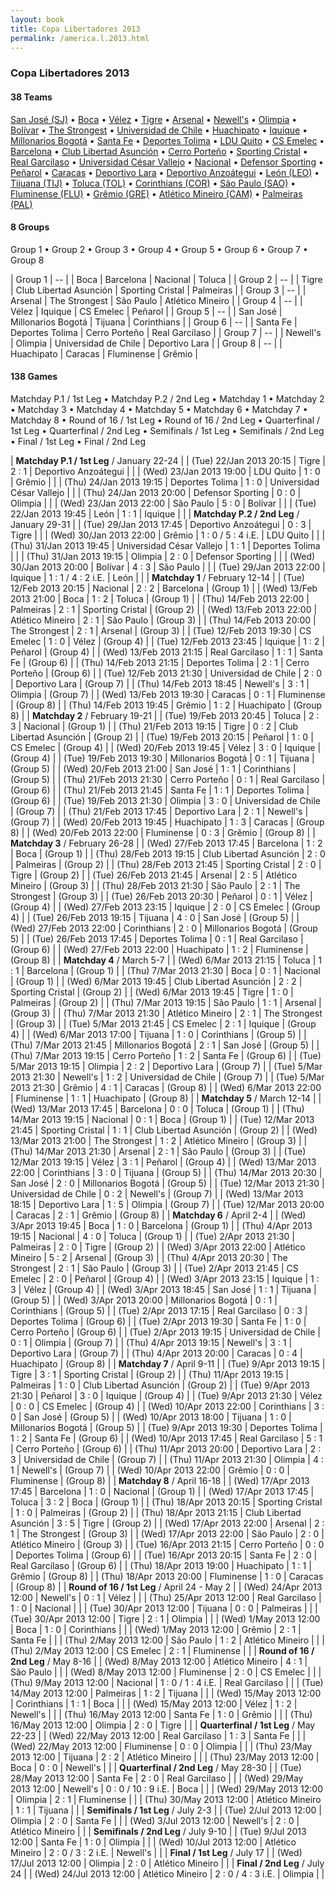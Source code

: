 ```yaml
---
layout: book
title: Copa Libertadores 2013
permalink: /america.l.2013.html
---
```



### Copa Libertadores 2013


#### 38 Teams


 [San José (SJ)](bo.html#sanjose)   •  [Boca](ar.html#bocajuniors)   •  [Vélez](ar.html#velez)   •  [Tigre](ar.html#tigre)   •  [Arsenal](ar.html#arsenalsarandi)   •  [Newell's](ar.html#newells)   •  [Olimpia](py.html#olimpia)   •  [Bolívar](bo.html#bolivar)   •  [The Strongest](bo.html#thestrongest)   •  [Universidad de Chile](cl.html#udechile)   •  [Huachipato](cl.html#huachipato)   •  [Iquique](cl.html#iquique)   •  [Millonarios Bogotá](co.html#millonarios)   •  [Santa Fe](co.html#santafe)   •  [Deportes Tolima](co.html#deportestolima)   •  [LDU Quito](ec.html#ligadequito)   •  [CS Emelec](ec.html#emelec)   •  [Barcelona](ec.html#barcelonaguayaquil)   •  [Club Libertad Asunción](py.html#libertad)   •  [Cerro Porteño](py.html#porteno)   •  [Sporting Cristal](pe.html#sportingcristal)   •  [Real Garcilaso](pe.html#realgarcilaso)   •  [Universidad César Vallejo](pe.html#trujillo)   •  [Nacional](uy.html#nacional)   •  [Defensor Sporting](uy.html#defensorsporting)   •  [Peñarol](uy.html#penarol)   •  [Caracas](ve.html#caracas)   •  [Deportivo Lara](ve.html#deportivolara)   •  [Deportivo Anzoátegui](ve.html#deportivoanzoategui)   •  [León (LEO)](mx.html#leon)   •  [Tijuana (TIJ)](mx.html#tijuana)   •  [Toluca (TOL)](mx.html#toluca)   •  [Corinthians (COR)](br.html#corinthians)   •  [São Paulo (SAO)](br.html#saopaulo)   •  [Fluminense (FLU)](br.html#fluminense)   •  [Grêmio (GRE)](br.html#gremio)   •  [Atlético Mineiro (CAM)](br.html#atleticomg)   •  [Palmeiras (PAL)](br.html#palmeiras)  



#### 8 Groups

 Group 1 •  Group 2 •  Group 3 •  Group 4 •  Group 5 •  Group 6 •  Group 7 •  Group 8

| Group 1 | -- |  | Boca  | Barcelona  | Nacional  | Toluca  |
| Group 2 | -- |  | Tigre  | Club Libertad Asunción  | Sporting Cristal  | Palmeiras  |
| Group 3 | -- |  | Arsenal  | The Strongest  | São Paulo  | Atlético Mineiro  |
| Group 4 | -- |  | Vélez  | Iquique  | CS Emelec  | Peñarol  |
| Group 5 | -- |  | San José  | Millonarios Bogotá  | Tijuana  | Corinthians  |
| Group 6 | -- |  | Santa Fe  | Deportes Tolima  | Cerro Porteño  | Real Garcilaso  |
| Group 7 | -- |  | Newell's  | Olimpia  | Universidad de Chile  | Deportivo Lara  |
| Group 8 | -- |  | Huachipato  | Caracas  | Fluminense  | Grêmio  |

 



#### 138 Games

 Matchday P.1  /  1st Leg •  Matchday P.2  /  2nd Leg •  Matchday 1 •  Matchday 2 •  Matchday 3 •  Matchday 4 •  Matchday 5 •  Matchday 6 •  Matchday 7 •  Matchday 8 •  Round of 16 / 1st Leg •  Round of 16 / 2nd Leg •  Quarterfinal / 1st Leg •  Quarterfinal / 2nd Leg •  Semifinals  / 1st Leg •  Semifinals  / 2nd Leg •  Final / 1st Leg •  Final / 2nd Leg


| **Matchday P.1  /  1st Leg** / January 22-24 |
| (Tue) 22/Jan 2013 20:15 | Tigre | 2 : 1 | Deportivo Anzoátegui |  |
| (Wed) 23/Jan 2013 19:00 | LDU Quito | 1 : 0 | Grêmio |  |
| (Thu) 24/Jan 2013 19:15 | Deportes Tolima | 1 : 0 | Universidad César Vallejo |  |
| (Thu) 24/Jan 2013 20:00 | Defensor Sporting | 0 : 0 | Olimpia |  |
| (Wed) 23/Jan 2013 22:00 | São Paulo | 5 : 0 | Bolívar |  |
| (Tue) 22/Jan 2013 19:45 | León | 1 : 1 | Iquique |  |
| **Matchday P.2  /  2nd Leg** / January 29-31 |
| (Tue) 29/Jan 2013 17:45 | Deportivo Anzoátegui | 0 : 3 | Tigre |  |
| (Wed) 30/Jan 2013 22:00 | Grêmio | 1 : 0 / 5 : 4 i.E. | LDU Quito |  |
| (Thu) 31/Jan 2013 19:45 | Universidad César Vallejo | 1 : 1 | Deportes Tolima |  |
| (Thu) 31/Jan 2013 19:15 | Olimpia | 2 : 0 | Defensor Sporting |  |
| (Wed) 30/Jan 2013 20:00 | Bolívar | 4 : 3 | São Paulo |  |
| (Tue) 29/Jan 2013 22:00 | Iquique | 1 : 1 / 4 : 2 i.E. | León |  |
| **Matchday 1** / February 12-14 |
| (Tue) 12/Feb 2013 20:15 | Nacional | 2 : 2 | Barcelona | (Group 1) |
| (Wed) 13/Feb 2013 21:00 | Boca | 1 : 2 | Toluca | (Group 1) |
| (Thu) 14/Feb 2013 22:00 | Palmeiras | 2 : 1 | Sporting Cristal | (Group 2) |
| (Wed) 13/Feb 2013 22:00 | Atlético Mineiro | 2 : 1 | São Paulo | (Group 3) |
| (Thu) 14/Feb 2013 20:00 | The Strongest | 2 : 1 | Arsenal | (Group 3) |
| (Tue) 12/Feb 2013 19:30 | CS Emelec | 1 : 0 | Vélez | (Group 4) |
| (Tue) 12/Feb 2013 23:45 | Iquique | 1 : 2 | Peñarol | (Group 4) |
| (Wed) 13/Feb 2013 21:15 | Real Garcilaso | 1 : 1 | Santa Fe | (Group 6) |
| (Thu) 14/Feb 2013 21:15 | Deportes Tolima | 2 : 1 | Cerro Porteño | (Group 6) |
| (Tue) 12/Feb 2013 21:30 | Universidad de Chile | 2 : 0 | Deportivo Lara | (Group 7) |
| (Thu) 14/Feb 2013 18:45 | Newell's | 3 : 1 | Olimpia | (Group 7) |
| (Wed) 13/Feb 2013 19:30 | Caracas | 0 : 1 | Fluminense | (Group 8) |
| (Thu) 14/Feb 2013 19:45 | Grêmio | 1 : 2 | Huachipato | (Group 8) |
| **Matchday 2** / February 19-21 |
| (Tue) 19/Feb 2013 20:45 | Toluca | 2 : 3 | Nacional | (Group 1) |
| (Thu) 21/Feb 2013 19:15 | Tigre | 0 : 2 | Club Libertad Asunción | (Group 2) |
| (Tue) 19/Feb 2013 20:15 | Peñarol | 1 : 0 | CS Emelec | (Group 4) |
| (Wed) 20/Feb 2013 19:45 | Vélez | 3 : 0 | Iquique | (Group 4) |
| (Tue) 19/Feb 2013 19:30 | Millonarios Bogotá | 0 : 1 | Tijuana | (Group 5) |
| (Wed) 20/Feb 2013 21:00 | San José | 1 : 1 | Corinthians | (Group 5) |
| (Thu) 21/Feb 2013 21:30 | Cerro Porteño | 0 : 1 | Real Garcilaso | (Group 6) |
| (Thu) 21/Feb 2013 21:45 | Santa Fe | 1 : 1 | Deportes Tolima | (Group 6) |
| (Tue) 19/Feb 2013 21:30 | Olimpia | 3 : 0 | Universidad de Chile | (Group 7) |
| (Thu) 21/Feb 2013 17:45 | Deportivo Lara | 2 : 1 | Newell's | (Group 7) |
| (Wed) 20/Feb 2013 19:45 | Huachipato | 1 : 3 | Caracas | (Group 8) |
| (Wed) 20/Feb 2013 22:00 | Fluminense | 0 : 3 | Grêmio | (Group 8) |
| **Matchday 3** / February 26-28 |
| (Wed) 27/Feb 2013 17:45 | Barcelona | 1 : 2 | Boca | (Group 1) |
| (Thu) 28/Feb 2013 19:15 | Club Libertad Asunción | 2 : 0 | Palmeiras | (Group 2) |
| (Thu) 28/Feb 2013 21:45 | Sporting Cristal | 2 : 0 | Tigre | (Group 2) |
| (Tue) 26/Feb 2013 21:45 | Arsenal | 2 : 5 | Atlético Mineiro | (Group 3) |
| (Thu) 28/Feb 2013 21:30 | São Paulo | 2 : 1 | The Strongest | (Group 3) |
| (Tue) 26/Feb 2013 20:30 | Peñarol | 0 : 1 | Vélez | (Group 4) |
| (Wed) 27/Feb 2013 23:15 | Iquique | 2 : 0 | CS Emelec | (Group 4) |
| (Tue) 26/Feb 2013 19:15 | Tijuana | 4 : 0 | San José | (Group 5) |
| (Wed) 27/Feb 2013 22:00 | Corinthians | 2 : 0 | Millonarios Bogotá | (Group 5) |
| (Tue) 26/Feb 2013 17:45 | Deportes Tolima | 0 : 1 | Real Garcilaso | (Group 6) |
| (Wed) 27/Feb 2013 22:00 | Huachipato | 1 : 2 | Fluminense | (Group 8) |
| **Matchday 4** / March 5-7 |
| (Wed) 6/Mar 2013 21:15 | Toluca | 1 : 1 | Barcelona | (Group 1) |
| (Thu) 7/Mar 2013 21:30 | Boca | 0 : 1 | Nacional | (Group 1) |
| (Wed) 6/Mar 2013 19:45 | Club Libertad Asunción | 2 : 2 | Sporting Cristal | (Group 2) |
| (Wed) 6/Mar 2013 19:45 | Tigre | 1 : 0 | Palmeiras | (Group 2) |
| (Thu) 7/Mar 2013 19:15 | São Paulo | 1 : 1 | Arsenal | (Group 3) |
| (Thu) 7/Mar 2013 21:30 | Atlético Mineiro | 2 : 1 | The Strongest | (Group 3) |
| (Tue) 5/Mar 2013 21:45 | CS Emelec | 2 : 1 | Iquique | (Group 4) |
| (Wed) 6/Mar 2013 17:00 | Tijuana | 1 : 0 | Corinthians | (Group 5) |
| (Thu) 7/Mar 2013 21:45 | Millonarios Bogotá | 2 : 1 | San José | (Group 5) |
| (Thu) 7/Mar 2013 19:15 | Cerro Porteño | 1 : 2 | Santa Fe | (Group 6) |
| (Tue) 5/Mar 2013 19:15 | Olimpia | 2 : 2 | Deportivo Lara | (Group 7) |
| (Tue) 5/Mar 2013 21:30 | Newell's | 1 : 2 | Universidad de Chile | (Group 7) |
| (Tue) 5/Mar 2013 21:30 | Grêmio | 4 : 1 | Caracas | (Group 8) |
| (Wed) 6/Mar 2013 22:00 | Fluminense | 1 : 1 | Huachipato | (Group 8) |
| **Matchday 5** / March 12-14 |
| (Wed) 13/Mar 2013 17:45 | Barcelona | 0 : 0 | Toluca | (Group 1) |
| (Thu) 14/Mar 2013 19:15 | Nacional | 0 : 1 | Boca | (Group 1) |
| (Tue) 12/Mar 2013 21:45 | Sporting Cristal | 1 : 1 | Club Libertad Asunción | (Group 2) |
| (Wed) 13/Mar 2013 21:00 | The Strongest | 1 : 2 | Atlético Mineiro | (Group 3) |
| (Thu) 14/Mar 2013 21:30 | Arsenal | 2 : 1 | São Paulo | (Group 3) |
| (Tue) 12/Mar 2013 19:15 | Vélez | 3 : 1 | Peñarol | (Group 4) |
| (Wed) 13/Mar 2013 22:00 | Corinthians | 3 : 0 | Tijuana | (Group 5) |
| (Thu) 14/Mar 2013 20:30 | San José | 2 : 0 | Millonarios Bogotá | (Group 5) |
| (Tue) 12/Mar 2013 21:30 | Universidad de Chile | 0 : 2 | Newell's | (Group 7) |
| (Wed) 13/Mar 2013 18:15 | Deportivo Lara | 1 : 5 | Olimpia | (Group 7) |
| (Tue) 12/Mar 2013 20:00 | Caracas | 2 : 1 | Grêmio | (Group 8) |
| **Matchday 6** / April 2-4 |
| (Wed) 3/Apr 2013 19:45 | Boca | 1 : 0 | Barcelona | (Group 1) |
| (Thu) 4/Apr 2013 19:15 | Nacional | 4 : 0 | Toluca | (Group 1) |
| (Tue) 2/Apr 2013 21:30 | Palmeiras | 2 : 0 | Tigre | (Group 2) |
| (Wed) 3/Apr 2013 22:00 | Atlético Mineiro | 5 : 2 | Arsenal | (Group 3) |
| (Thu) 4/Apr 2013 20:30 | The Strongest | 2 : 1 | São Paulo | (Group 3) |
| (Tue) 2/Apr 2013 21:45 | CS Emelec | 2 : 0 | Peñarol | (Group 4) |
| (Wed) 3/Apr 2013 23:15 | Iquique | 1 : 3 | Vélez | (Group 4) |
| (Wed) 3/Apr 2013 18:45 | San José | 1 : 1 | Tijuana | (Group 5) |
| (Wed) 3/Apr 2013 20:00 | Millonarios Bogotá | 0 : 1 | Corinthians | (Group 5) |
| (Tue) 2/Apr 2013 17:15 | Real Garcilaso | 0 : 3 | Deportes Tolima | (Group 6) |
| (Tue) 2/Apr 2013 19:30 | Santa Fe | 1 : 0 | Cerro Porteño | (Group 6) |
| (Tue) 2/Apr 2013 19:15 | Universidad de Chile | 0 : 1 | Olimpia | (Group 7) |
| (Thu) 4/Apr 2013 19:15 | Newell's | 3 : 1 | Deportivo Lara | (Group 7) |
| (Thu) 4/Apr 2013 20:00 | Caracas | 0 : 4 | Huachipato | (Group 8) |
| **Matchday 7** / April 9-11 |
| (Tue) 9/Apr 2013 19:15 | Tigre | 3 : 1 | Sporting Cristal | (Group 2) |
| (Thu) 11/Apr 2013 19:15 | Palmeiras | 1 : 0 | Club Libertad Asunción | (Group 2) |
| (Tue) 9/Apr 2013 21:30 | Peñarol | 3 : 0 | Iquique | (Group 4) |
| (Tue) 9/Apr 2013 21:30 | Vélez | 0 : 0 | CS Emelec | (Group 4) |
| (Wed) 10/Apr 2013 22:00 | Corinthians | 3 : 0 | San José | (Group 5) |
| (Wed) 10/Apr 2013 18:00 | Tijuana | 1 : 0 | Millonarios Bogotá | (Group 5) |
| (Tue) 9/Apr 2013 19:30 | Deportes Tolima | 1 : 2 | Santa Fe | (Group 6) |
| (Wed) 10/Apr 2013 17:45 | Real Garcilaso | 5 : 1 | Cerro Porteño | (Group 6) |
| (Thu) 11/Apr 2013 20:00 | Deportivo Lara | 2 : 3 | Universidad de Chile | (Group 7) |
| (Thu) 11/Apr 2013 21:30 | Olimpia | 4 : 1 | Newell's | (Group 7) |
| (Wed) 10/Apr 2013 22:00 | Grêmio | 0 : 0 | Fluminense | (Group 8) |
| **Matchday 8** / April 16-18 |
| (Wed) 17/Apr 2013 17:45 | Barcelona | 1 : 0 | Nacional | (Group 1) |
| (Wed) 17/Apr 2013 17:45 | Toluca | 3 : 2 | Boca | (Group 1) |
| (Thu) 18/Apr 2013 20:15 | Sporting Cristal | 1 : 0 | Palmeiras | (Group 2) |
| (Thu) 18/Apr 2013 21:15 | Club Libertad Asunción | 3 : 5 | Tigre | (Group 2) |
| (Wed) 17/Apr 2013 22:00 | Arsenal | 2 : 1 | The Strongest | (Group 3) |
| (Wed) 17/Apr 2013 22:00 | São Paulo | 2 : 0 | Atlético Mineiro | (Group 3) |
| (Tue) 16/Apr 2013 21:15 | Cerro Porteño | 0 : 0 | Deportes Tolima | (Group 6) |
| (Tue) 16/Apr 2013 20:15 | Santa Fe | 2 : 0 | Real Garcilaso | (Group 6) |
| (Thu) 18/Apr 2013 19:00 | Huachipato | 1 : 1 | Grêmio | (Group 8) |
| (Thu) 18/Apr 2013 20:00 | Fluminense | 1 : 0 | Caracas | (Group 8) |
| **Round of 16 / 1st Leg** / April 24 - May 2 |
| (Wed) 24/Apr 2013 12:00 | Newell's | 0 : 1 | Vélez |  |
| (Thu) 25/Apr 2013 12:00 | Real Garcilaso | 1 : 0 | Nacional |  |
| (Tue) 30/Apr 2013 12:00 | Tijuana | 0 : 0 | Palmeiras |  |
| (Tue) 30/Apr 2013 12:00 | Tigre | 2 : 1 | Olimpia |  |
| (Wed) 1/May 2013 12:00 | Boca | 1 : 0 | Corinthians |  |
| (Wed) 1/May 2013 12:00 | Grêmio | 2 : 1 | Santa Fe |  |
| (Thu) 2/May 2013 12:00 | São Paulo | 1 : 2 | Atlético Mineiro |  |
| (Thu) 2/May 2013 12:00 | CS Emelec | 2 : 1 | Fluminense |  |
| **Round of 16 / 2nd Leg** / May 8-16 |
| (Wed) 8/May 2013 12:00 | Atlético Mineiro | 4 : 1 | São Paulo |  |
| (Wed) 8/May 2013 12:00 | Fluminense | 2 : 0 | CS Emelec |  |
| (Thu) 9/May 2013 12:00 | Nacional | 1 : 0 / 1 : 4 i.E. | Real Garcilaso |  |
| (Tue) 14/May 2013 12:00 | Palmeiras | 1 : 2 | Tijuana |  |
| (Wed) 15/May 2013 12:00 | Corinthians | 1 : 1 | Boca |  |
| (Wed) 15/May 2013 12:00 | Vélez | 1 : 2 | Newell's |  |
| (Thu) 16/May 2013 12:00 | Santa Fe | 1 : 0 | Grêmio |  |
| (Thu) 16/May 2013 12:00 | Olimpia | 2 : 0 | Tigre |  |
| **Quarterfinal / 1st Leg** / May 22-23 |
| (Wed) 22/May 2013 12:00 | Real Garcilaso | 1 : 3 | Santa Fe |  |
| (Wed) 22/May 2013 12:00 | Fluminense | 0 : 0 | Olimpia |  |
| (Thu) 23/May 2013 12:00 | Tijuana | 2 : 2 | Atlético Mineiro |  |
| (Thu) 23/May 2013 12:00 | Boca | 0 : 0 | Newell's |  |
| **Quarterfinal / 2nd Leg** / May 28-30 |
| (Tue) 28/May 2013 12:00 | Santa Fe | 2 : 0 | Real Garcilaso |  |
| (Wed) 29/May 2013 12:00 | Newell's | 0 : 0 / 10 : 9 i.E. | Boca |  |
| (Wed) 29/May 2013 12:00 | Olimpia | 2 : 1 | Fluminense |  |
| (Thu) 30/May 2013 12:00 | Atlético Mineiro | 1 : 1 | Tijuana |  |
| **Semifinals  / 1st Leg** / July 2-3 |
| (Tue) 2/Jul 2013 12:00 | Olimpia | 2 : 0 | Santa Fe |  |
| (Wed) 3/Jul 2013 12:00 | Newell's | 2 : 0 | Atlético Mineiro |  |
| **Semifinals  / 2nd Leg** / July 9-10 |
| (Tue) 9/Jul 2013 12:00 | Santa Fe | 1 : 0 | Olimpia |  |
| (Wed) 10/Jul 2013 12:00 | Atlético Mineiro | 2 : 0 / 3 : 2 i.E. | Newell's |  |
| **Final / 1st Leg** / July 17 |
| (Wed) 17/Jul 2013 12:00 | Olimpia | 2 : 0 | Atlético Mineiro |  |
| **Final / 2nd Leg** / July 24 |
| (Wed) 24/Jul 2013 12:00 | Atlético Mineiro | 2 : 0 / 4 : 3 i.E. | Olimpia |  |

